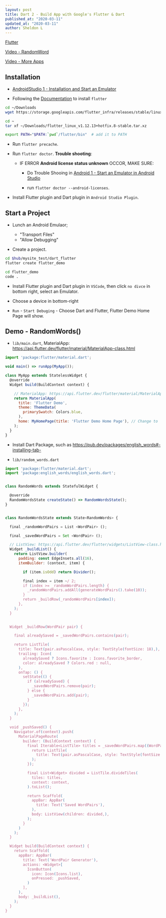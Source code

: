 ```yaml
---
layout: post
title: Dart 2 - Build App with Google's Flutter & Dart
published_at: "2020-03-11"
updated_at: "2020-03-11"
author: Sheldon L
---
```



[Flutter](https://flutter.dev/)

[Video - RandomWord](https://www.youtube.com/watch?v=1gDhl4leEzA)

[Video - More Apps](https://www.youtube.com/watch?v=x0uinJvhNxI)

## Installation

- [AndroidStudio 1 - Installation and Start an Emulator](https://www.sheldonl.com/_posts/2020/03/11/00.md)

- Following the [Documentation](https://flutter.dev/docs/get-started/install/linux) to install `flutter`

```bash
cd ~/Downloads
wget https://storage.googleapis.com/flutter_infra/releases/stable/linux/flutter_linux_v1.12.13+hotfix.8-stable.tar.xz

cd ~
tar xf ~/Downloads/flutter_linux_v1.12.13+hotfix.8-stable.tar.xz

export PATH="$PATH:`pwd`/flutter/bin"  # add it to PATH
```

- Run `flutter precache`.

- Run `flutter doctor`. **Trouble shooting**:
  
  - IF ERROR **Android license status unknown** OCCOR, MAKE SURE:

    - Do Trouble Shooing in [Android 1 - Start an Emulator in Android Studio](https://www.sheldonl.com/2020/03/11/00.html)

    - run `flutter doctor --android-licenses`.

- Install Flutter plugin and Dart plugin in `Android Studio Plugin`.

## Start a Project

- Lunch an Android Emulaor;
  - "Transport Files"
  - "Allow Debugging"

- Create a project.

```bash
cd $hub/mysite_test/dart_flutter
flutter create flutter_demo

cd flutter_demo
code .
```

- Install Flutter plugin and Dart plugin in `VSCode`, then click `no divce` in bottom right, select an Emulator.

- Choose a device in bottom-right

- `Run` - `Start Debuging` - Choose Dart and Flutter, Flutter Demo Home Page will show.

## Demo - RandomWords()

- `lib/main.dart`, MaterialApp: <https://api.flutter.dev/flutter/material/MaterialApp-class.html>

```js
import 'package:flutter/material.dart';

void main() => runApp(MyApp());

class MyApp extends StatelessWidget {
  @override
  Widget build(BuildContext context) {

    // MaterialApp: https://api.flutter.dev/flutter/material/MaterialApp-class.html
    return MaterialApp(
      title: 'Flutter Demo',
      theme: ThemeData(
        primarySwatch: Colors.blue,
      ),
      home: MyHomePage(title: 'Flutter Demo Home Page'), // Change to `RandomWords()` later
    );
  }
}
```

- Install Dart Package, such as <https://pub.dev/packages/english_words#-installing-tab->

- `lib/random_words.dart`

```js
import 'package:flutter/material.dart';
import 'package:english_words/english_words.dart';


class RandomWords extends StatefulWidget {

  @override
  RandomWordsState createState() => RandomWordsState();
}


class RandomWordsState extends State<RandomWords> {

  final _randomWordPairs = List <WordPair> ();

  final _savedWordPairs = Set <WordPair> ();

  // ListView: https://api.flutter.dev/flutter/widgets/ListView-class.html
  Widget _buildList() {
    return ListView.builder(
      padding: const EdgeInsets.all(16),
      itemBuilder: (context, item) {

        if (item.isOdd) return Divider();

        final index = item ~/ 2;
        if (index >= _randomWordPairs.length) {
          _randomWordPairs.addAll(generateWordPairs().take(10));
        }
        return _buildRow(_randomWordPairs[index]);
      },
    );
  }
  

  Widget _buildRow(WordPair pair) {

    final alreadySaved = _savedWordPairs.contains(pair);

    return ListTile(
      title: Text(pair.asPascalCase, style: TextStyle(fontSize: 18),),
      trailing: Icon(
        alreadySaved ? Icons.favorite : Icons.favorite_border,
        color: alreadySaved ? Colors.red : null,
      ),
      onTap: () {
        setState(() {
          if (alreadySaved) {
            _savedWordPairs.remove(pair);
          } else {
            _savedWordPairs.add(pair);
          }
        });
      },
    );
  }

  void _pushSaved() {
    Navigator.of(context).push(
      MaterialPageRoute(
        builder: (BuildContext context) {
          final Iterable<ListTile> titles = _savedWordPairs.map((WordPair pair) {
            return ListTile(
              title: Text(pair.asPascalCase, style: TextStyle(fontSize: 16))
            );
          });

          final List<Widget> divided = ListTile.divideTiles(
            tiles: titles,
            context: context,
          ).toList();

          return Scaffold(
            appBar: AppBar(
              title: Text('Saved WordPairs'),
            ),
            body: ListView(children: divided,),
          );
        }
      )
    );
  }

  Widget build(BuildContext context) {
    return Scaffold(
      appBar: AppBar(
        title: Text('WordPair Generator'),
        actions: <Widget>[
          IconButton(
            icon: Icon(Icons.list),
            onPressed: _pushSaved,
          )
        ],
      ),
      body: _buildList(),
    );
  }
}
```
